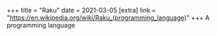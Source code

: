 +++
title = "Raku"
date = 2021-03-05
[extra]
link = "https://en.wikipedia.org/wiki/Raku_(programming_language)"
+++
A programming language

